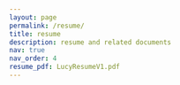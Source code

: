 ```yaml
---
layout: page
permalink: /resume/
title: resume
description: resume and related documents
nav: true
nav_order: 4
resume_pdf: LucyResumeV1.pdf
---
```


<!-- _pages/resume.md -->
<div class="resume">

</div>
